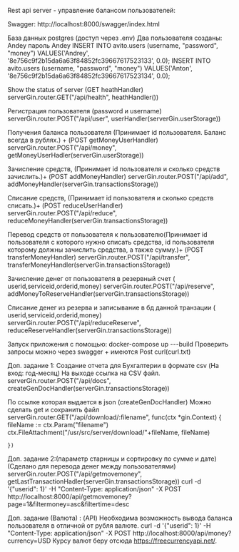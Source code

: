 Rest api server - управление балансом пользователей:

Swagger:
http://localhost:8000/swagger/index.html

База данных postgres (доступ через .env)
Два пользователя созданы:
Andey пароль Andey
INSERT INTO avito.users
(username, "password", "money")
VALUES('Andrey', '8e756c9f2b15da6a63f84852fc39667617523133', 0.0);
INSERT INTO avito.users
(username, "password", "money")
VALUES('Anton', '8e756c9f2b15da6a63f84852fc39667617523134', 0.0);

Show the status of server (GET heathHandler)
serverGin.router.GET("/api/health", heathHandler())

Регистрация пользователя (password и username)	
serverGin.router.POST("/api/user", userHandler(serverGin.userStorage))

Получения баланса пользователя (Принимает id пользователя. Баланс всегда в рублях.) + (POST getMoneyUserHandler) 
serverGin.router.POST("/api/money", getMoneyUserHadler(serverGin.userStorage))

Зачисление средств,  (Принимает id пользователя и сколько средств зачислить.)+ (POST addMoneyHandler)
serverGin.router.POST("/api/add", addMoneyHandler(serverGin.transactionsStorage))

Списание средств, (Принимает id пользователя и сколько средств списать.)+  (POST reduceUserHandler)
serverGin.router.POST("/api/reduce", reduceMoneyHandler(serverGin.transactionsStorage))

Перевод средств от пользователя к пользователю(Принимает id пользователя с которого нужно списать средства, id пользователя которому должны зачислить средства, а также сумму.)+ (POST transferMoneyHandler)
serverGin.router.POST("/api/transfer", transferMoneyHandler(serverGin.transactionsStorage))
	
   
Зачисление денег от пользователя в резервный счет ( userid,serviceid,orderid,money)
serverGin.router.POST("/api/reserve", addMoneyToReserveHandler(serverGin.transactionsStorage))

Списание денег из резерва и записывание в бд данной транзации ( userid,serviceid,orderid,money)
serverGin.router.POST("/api/reduceReserve", reduceReserveHandler(serverGin.transactionsStorage))


Запуск приложения с помощью: docker-compose up ---build
Проверить запросы можно через swagger + имеются Post curl(curl.txt)


Доп. задание 1:
Создание  отчета для Бухгалтерии в формате csv (На вход: год-месяц) На выходе ссылка на CSV файл.
serverGin.router.POST("/api/docs", createGenDocHandler(serverGin.transactionsStorage))

По ссылке которая выдается в json (createGenDocHandler) Можно сделать get и сохранить файл
serverGin.router.GET("/api/download/:filename", func(ctx *gin.Context) {
		fileName := ctx.Param("filename")
		ctx.FileAttachment("/usr/src/server/download/"+fileName, fileName)

	})

Доп. задание 2:(параметр старницы и сортировку по сумме и дате) (Сделано для перевода денег между пользователями)
serverGin.router.POST("/api/getmovemoney", getLastTransactionHadler(serverGin.transactionsStorage))
curl -d '{"userid": 1}' -H "Content-Type: application/json" -X POST http://localhost:8000/api/getmovemoney?page=1&filtermoney=asc&filtertime=desc

Доп. задание (Валюта) : (API)
Необходима возможность вывода баланса пользователя в отличной от рубля валюте.
curl -d '{"userid": 1}' -H "Content-Type: application/json" -X POST http://localhost:8000/api/money?currency=USD
Курсу валют беру отсюда https://freecurrencyapi.net/.


